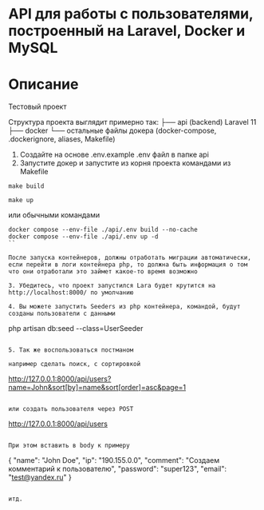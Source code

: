 # API для работы с пользователями, построенный на Laravel, Docker и MySQL

# Описание
Тестовый проект

Структура проекта выглядит примерно так:
├── api (backend) Laravel 11
├── docker
└── остальные файлы докера (docker-compose, .dockerignore, aliases, Makefile)

1. Создайте на основе .env.example .env файл в папке api
2. Запустите докер и запустите из корня проекта командами из Makefile

```
make build

make up
```

или обычными командами

```
docker compose --env-file ./api/.env build --no-cache
docker compose --env-file ./api/.env up -d
``

После запуска контейнеров, должны отработать миграции автоматически, если перейти в логи контейнера php, то должна быть информация о том что они отработали это займет какое-то время возможно

3. Убедитесь, что проект запустился Lara будет крутится на http://localhost:8000/ по умолчанию

4. Вы можете запустить Seedеrs из php контейнера, командой, будут созданы пользователи с данными

```
php artisan db:seed --class=UserSeeder
```

5. Так же воспользоваться постманом

например сделать поиск, с сортировкой

```
http://127.0.0.1:8000/api/users?name=John&sort[by]=name&sort[order]=asc&page=1
```

или создать пользователя через POST

```
http://127.0.0.1:8000/api/users
```

При этом вставить в body к примеру

```
 {
  "name": "John Doe",
  "ip": "190.155.0.0",
  "comment": "Создаем комментарий к пользователю",
  "password": "super123",
  "email": "test@yandex.ru"
}
```

итд.